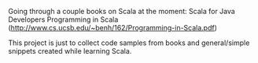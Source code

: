 Going through a couple books on Scala at the moment:
  Scala for Java Developers
  Programming in Scala (http://www.cs.ucsb.edu/~benh/162/Programming-in-Scala.pdf)

This project is just to collect code samples from books and general/simple snippets created while learning Scala.
